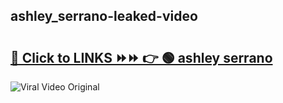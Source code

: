 
 ## ashley_serrano-leaked-video 

# <h2><a href="https://clipsfans.com/ashley_serrano&ref=git">🔗 Click to LINKS ⏩⏩ 👉 🟢 ashley serrano </a></h2>

<a href="https://clipsfans.com/ashley_serrano&ref=git" rel="nofollow" data-target="animated-image.originalLink"><img src="https://i.ibb.co.com/xMMVF88/686577567.gif" alt="Viral Video Original" style="max-width: 100%; display: inline-block;" data-target="animated-image.originalImage"></a>
